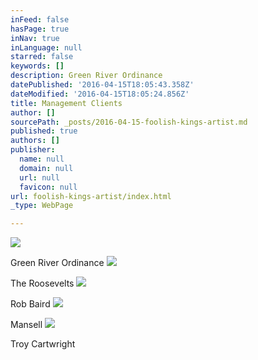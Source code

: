 ```yaml
---
inFeed: false
hasPage: true
inNav: true
inLanguage: null
starred: false
keywords: []
description: Green River Ordinance
datePublished: '2016-04-15T18:05:43.358Z'
dateModified: '2016-04-15T18:05:24.856Z'
title: Management Clients
author: []
sourcePath: _posts/2016-04-15-foolish-kings-artist.md
published: true
authors: []
publisher:
  name: null
  domain: null
  url: null
  favicon: null
url: foolish-kings-artist/index.html
_type: WebPage

---
```

![](https://the-grid-user-content.s3-us-west-2.amazonaws.com/4deeaf49-cffc-4d62-87a3-20b6e8ea3718.jpg)

Green River Ordinance
![](https://s3-us-west-2.amazonaws.com/the-grid-img/p/29414b9fec257a4f1405e48c2e89f7c0f1124410.jpg)

The Roosevelts
![](https://s3-us-west-2.amazonaws.com/the-grid-img/p/d435b2583cc801f48c0da572938636d46f5b5c44.jpg)

Rob Baird
![](https://the-grid-user-content.s3-us-west-2.amazonaws.com/8d9f7530-9429-4e1e-a922-c40dc03a04f4.jpg)

Mansell
![](https://s3-us-west-2.amazonaws.com/the-grid-img/p/acc80cdd19151c4044936f56686c1327911d2b5f.jpg)

Troy Cartwright
